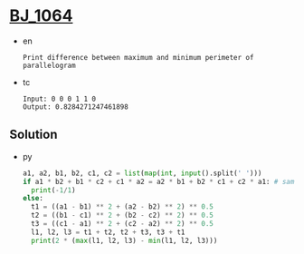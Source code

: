 # [BJ_1064](https://acmicpc.net/problem/1064)

* en

  ```en
  Print difference between maximum and minimum perimeter of parallelogram
  ```

* tc

  ```tc
  Input: 0 0 0 1 1 0
  Output: 0.8284271247461898
  ```

## Solution

* py

  ```py
  a1, a2, b1, b2, c1, c2 = list(map(int, input().split(' ')))
  if a1 * b2 + b1 * c2 + c1 * a2 = a2 * b1 + b2 * c1 + c2 * a1: # same line
    print(-1/1)
  else:
    t1 = ((a1 - b1) ** 2 + (a2 - b2) ** 2) ** 0.5
    t2 = ((b1 - c1) ** 2 + (b2 - c2) ** 2) ** 0.5
    t3 = ((c1 - a1) ** 2 + (c2 - a2) ** 2) ** 0.5
    l1, l2, l3 = t1 + t2, t2 + t3, t3 + t1
    print(2 * (max(l1, l2, l3) - min(l1, l2, l3)))
  ```
